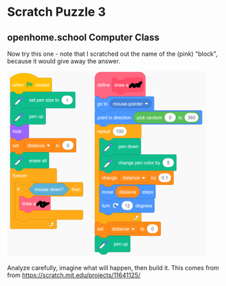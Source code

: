# Scratch Puzzle 3
## openhome.school Computer Class

Now try this one - note that I scratched out the name of the (pink) "block", because it would give away the answer.

![Puzzle 3](/puzzles/11641125.png)

Analyze carefully, imagine what will happen, then build it.  This comes from from https://scratch.mit.edu/projects/11641125/ 
